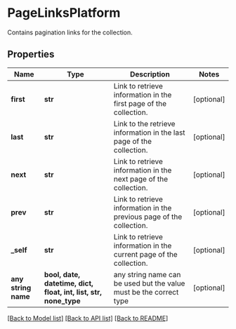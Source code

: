 # PageLinksPlatform

Contains pagination links for the collection.

## Properties
Name | Type | Description | Notes
------------ | ------------- | ------------- | -------------
**first** | **str** | Link to retrieve information in the first page of the collection. | [optional] 
**last** | **str** | Link to the retrieve information in the last page of the collection. | [optional] 
**next** | **str** | Link to retrieve information in the next page of the collection. | [optional] 
**prev** | **str** | Link to retrieve information in the previous page of the collection. | [optional] 
**_self** | **str** | Link to retrieve information in the current page of the collection. | [optional] 
**any string name** | **bool, date, datetime, dict, float, int, list, str, none_type** | any string name can be used but the value must be the correct type | [optional]

[[Back to Model list]](../README.md#documentation-for-models) [[Back to API list]](../README.md#documentation-for-api-endpoints) [[Back to README]](../README.md)


